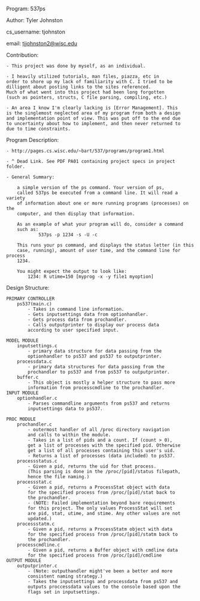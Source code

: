 Program: 537ps

Author: Tyler Johnston

cs_username: tjohnston

email: tjjohnston2@wisc.edu

Contribution:

	- This project was done by myself, as an individual.
	
	- I heavily utilized tutorials, man files, piazza, etc in 
	order to shore up my lack of familiarity with C. I tried to be 
	dilligent about posting links to the sites referenced.
	Much of what went into this project had been long forgotten
	(such as pointers, structs, C file parsing, compiling, etc.)
	
	- An area I know I'm clearly lacking is [Error Management]. This
	is the singlemost neglected area of my program from both a design
	and implementation point of view. This was put off to the end due
	to uncertainty about how to implement, and then never returned to
	due to time constraints. 
	
Program Description: 

	- http://pages.cs.wisc.edu/~bart/537/programs/program1.html
	
	- ^ Dead Link. See PDF PA01 containing project specs in project 
	folder.
	
	- General Summary:
	
		a simple version of the ps command. Your version of ps,
		called 537ps be executed from a command line. It will read a variety 
		of information about one or more running programs (processes) on the 
		computer, and then display that information. 
		
		As an example of what your program will do, consider a command 
		such as:
				537ps -p 1234 -s -U -c

		This runs your ps command, and displays the status letter (in this 
		case, running), amount of user time, and the command line for process 
		1234. 
		
		You might expect the output to look like:
			1234: R utime=150 [myprog -x -y file1 myoption]

Design Structure:

	PRIMARY CONTROLLER
		ps537(main.c)
			- Takes in command line information. 
			- Gets inputsettings data from optionhandler. 
			- Gets process data from prochandler. 
			- Calls outputprinter to display our process data 
			according to user specified input.
		
	MODEL MODULE
		inputsettings.c
			- primary data structure for data passing from the 
			optionhandler to ps537 and ps537 to outputprinter.
		processdata.c
			- primary data structures for data passing from the
			prochandler to ps537 and from ps537 to outputprinter.
		buffer.c
			- This object is mostly a helper structure to pass more
			information from processcmdline to the prochandler.
	INPUT MODULE
		optionhandler.c
			- Parses commandline arguments from ps537 and returns
			inputsettings data to ps537.
	
	PROC MODULE			
		prochandler.c
			- outermost handler of all /proc directory navigation
			and calls to within the module.
			- Takes in a list of pids and a count. If (count > 0),
			get a list of processes with the specified pid. Otherwise
			get a list of all processes containing this user's uid.
			- Returns a list of processes (data included) to ps537.
		processstatus.c
			- Given a pid, returns the uid for that process.
			(This parsing is done in the /proc/[pid]/status filepath,
			hence the file naming.)
		processstat.c
			- Given a pid, returns a ProcessStat object with data
			for the specified process from /proc/[pid]/stat back to
			the prochandler. 
			- (NOTE: Failed implementation beyond bare requirements
			for this project. The only values ProcessStat will set 
			are pid, stat, utime, and stime. Any other values are not
			updated.)
		processstatm.c
			- Given a pid, returns a ProcessStatm object with data
			for the specified process from /proc/[pid]/statm back to
			the prochandler.
		processcmdline.c
			- Given a pid, returns a Buffer object with cmdline data
			for the specified process from /proc/[pid]/cmdline
	OUTPUT MODULE
		outputprinter.c
			- (Note: outputhandler might've been a better and more
			consistent naming strategy.)
			- Takes the inputsettings and processdata from ps537 and
			outputs proccessdata values to the console based upon the
			flags set in inputsettings.	
